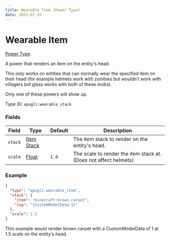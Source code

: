 ```yaml
---
title: Wearable Item (Power Type)
date: 2021-07-22
---
```


# Wearable Item

[Power Type](../power_types.md).

A power that renders an item on the entity's head.

This only works on entities that can normally wear the specified item on their head (for example helmets work with zombies but wouldn't work with villagers but glass works with both of these mobs).

Only one of these powers will show up.

Type ID: `apugli:wearable_stack`

### Fields

Field  | Type | Default | Description
-------|------|---------|-------------
`stack` | [Item Stack](https://origins.readthedocs.io/en/latest/data_types/item_stack/#item-stack) |  | The item stack to render on the entity's head.
`scale` | [Float](https://origins.readthedocs.io/en/latest/data_types/float/) | `1.0` | The scale to render the item stack at. (Does not affect helmets)

### Example
```json
{
  "type": "apugli:wearable_item",
  "stack": {
    "item": "minecraft:brown_carpet",
    "tag": "{CustomModelData:1}"
  },
  "scale": 1.5
}
```
This example would render brown carpet with a CustomModelData of 1 at 1.5 scale on the entity's head.